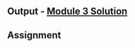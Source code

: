 ## Output - [Module 3 Solution](https://itz-tanisha.github.io/coursera-solutions/Mod-3-sol/)

## Assignment
